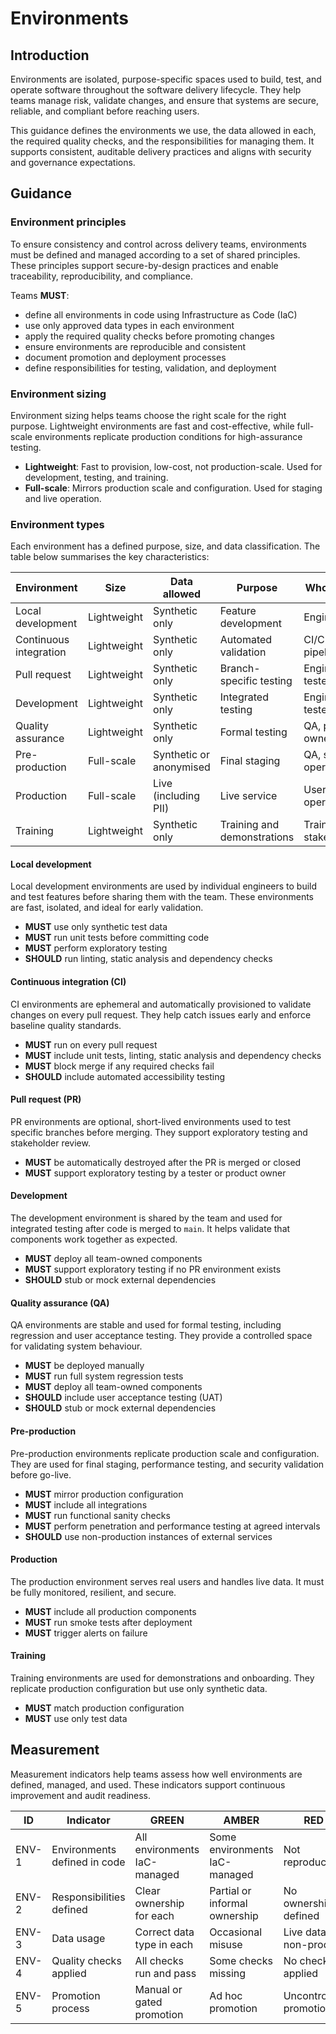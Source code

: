 # Environments

## Introduction

Environments are isolated, purpose-specific spaces used to build, test, and operate software throughout the software delivery lifecycle. They help teams manage risk, validate changes, and ensure that systems are secure, reliable, and compliant before reaching users.

This guidance defines the environments we use, the data allowed in each, the required quality checks, and the responsibilities for managing them. It supports consistent, auditable delivery practices and aligns with security and governance expectations.

## Guidance

### Environment principles

To ensure consistency and control across delivery teams, environments must be defined and managed according to a set of shared principles. These principles support secure-by-design practices and enable traceability, reproducibility, and compliance.

Teams **MUST**:

- define all environments in code using Infrastructure as Code (IaC)
- use only approved data types in each environment
- apply the required quality checks before promoting changes
- ensure environments are reproducible and consistent
- document promotion and deployment processes
- define responsibilities for testing, validation, and deployment

### Environment sizing

Environment sizing helps teams choose the right scale for the right purpose. Lightweight environments are fast and cost-effective, while full-scale environments replicate production conditions for high-assurance testing.

- **Lightweight**: Fast to provision, low-cost, not production-scale. Used for development, testing, and training.
- **Full-scale**: Mirrors production scale and configuration. Used for staging and live operation.

### Environment types

Each environment has a defined purpose, size, and data classification. The table below summarises the key characteristics:

| Environment            | Size        | Data allowed            | Purpose                     | Who uses it              |
| ---------------------- | ----------- | ----------------------- | --------------------------- | ------------------------ |
| Local development      | Lightweight | Synthetic only          | Feature development         | Engineers                |
| Continuous integration | Lightweight | Synthetic only          | Automated validation        | CI/CD pipeline           |
| Pull request           | Lightweight | Synthetic only          | Branch-specific testing     | Engineers, testers       |
| Development            | Lightweight | Synthetic only          | Integrated testing          | Engineers, testers       |
| Quality assurance      | Lightweight | Synthetic only          | Formal testing              | QA, product owners       |
| Pre-production         | Full-scale  | Synthetic or anonymised | Final staging               | QA, security, operations |
| Production             | Full-scale  | Live (including PII)    | Live service                | Users, operations        |
| Training               | Lightweight | Synthetic only          | Training and demonstrations | Trainers, stakeholders   |

#### Local development

Local development environments are used by individual engineers to build and test features before sharing them with the team. These environments are fast, isolated, and ideal for early validation.

- **MUST** use only synthetic test data
- **MUST** run unit tests before committing code
- **MUST** perform exploratory testing
- **SHOULD** run linting, static analysis and dependency checks

#### Continuous integration (CI)

CI environments are ephemeral and automatically provisioned to validate changes on every pull request. They help catch issues early and enforce baseline quality standards.

- **MUST** run on every pull request
- **MUST** include unit tests, linting, static analysis and dependency checks
- **MUST** block merge if any required checks fail
- **SHOULD** include automated accessibility testing

#### Pull request (PR)

PR environments are optional, short-lived environments used to test specific branches before merging. They support exploratory testing and stakeholder review.

- **MUST** be automatically destroyed after the PR is merged or closed
- **MUST** support exploratory testing by a tester or product owner

#### Development

The development environment is shared by the team and used for integrated testing after code is merged to `main`. It helps validate that components work together as expected.

- **MUST** deploy all team-owned components
- **MUST** support exploratory testing if no PR environment exists
- **SHOULD** stub or mock external dependencies

#### Quality assurance (QA)

QA environments are stable and used for formal testing, including regression and user acceptance testing. They provide a controlled space for validating system behaviour.

- **MUST** be deployed manually
- **MUST** run full system regression tests
- **MUST** deploy all team-owned components
- **SHOULD** include user acceptance testing (UAT)
- **SHOULD** stub or mock external dependencies

#### Pre-production

Pre-production environments replicate production scale and configuration. They are used for final staging, performance testing, and security validation before go-live.

- **MUST** mirror production configuration
- **MUST** include all integrations
- **MUST** run functional sanity checks
- **MUST** perform penetration and performance testing at agreed intervals
- **SHOULD** use non-production instances of external services

#### Production

The production environment serves real users and handles live data. It must be fully monitored, resilient, and secure.

- **MUST** include all production components
- **MUST** run smoke tests after deployment
- **MUST** trigger alerts on failure

#### Training

Training environments are used for demonstrations and onboarding. They replicate production configuration but use only synthetic data.

- **MUST** match production configuration
- **MUST** use only test data

## Measurement

Measurement indicators help teams assess how well environments are defined, managed, and used. These indicators support continuous improvement and audit readiness.

| ID    | Indicator                    | GREEN                        | AMBER                         | RED                    |
| ----- | ---------------------------- | ---------------------------- | ----------------------------- | ---------------------- |
| ENV-1 | Environments defined in code | All environments IaC-managed | Some environments IaC-managed | Not reproducible       |
| ENV-2 | Responsibilities defined     | Clear ownership for each     | Partial or informal ownership | No ownership defined   |
| ENV-3 | Data usage                   | Correct data type in each    | Occasional misuse             | Live data in non-prod  |
| ENV-4 | Quality checks applied       | All checks run and pass      | Some checks missing           | No checks applied      |
| ENV-5 | Promotion process            | Manual or gated promotion    | Ad hoc promotion              | Uncontrolled promotion |

